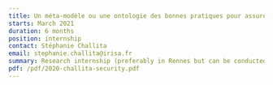 ```yaml
---
title: Un méta-modèle ou une ontologie des bonnes pratiques pour assurer la sécurité du Cloud
starts: March 2021
duration: 6 months
position: internship
contact: Stéphanie Challita
email: stephanie.challita@irisa.fr
summary: Research internship (preferably in Rennes but can be conducted virtually as well). More details and content can be given below.
pdf: /pdf/2020-challita-security.pdf
---
```

